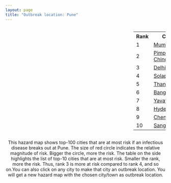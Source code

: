 ```yaml
---
layout: page
title: "Outbreak location: Pune"
---
```

<div style="width: 100%; overflow: auto;">
<div style="width: 75%; float: left;">
<div id="mapid">
<script src="https://buda-magenta.github.io/hazard_map/load_map.js"></script>

<script>
var marker_outbreak = L.marker([18.521428, 73.854454],{"autoPan": true}).addTo(map); marker_outbreak.bindTooltip("Pune").openTooltip();

var circle_1 = L.circle([19.075990, 72.877393], {"pane": "markerPane", "color": "red", "fill": true, "fillOpacity": 0.2, "fillRule": "evenodd", "lineCap": "round", "lineJoin": "round", "opacity": 1.0, "radius": 114225, "stroke": true, "weight": 3}).addTo(map);
circle_1.bindTooltip("Mumbai<br>rank: 1<br>hazard index: 0.114226")
circle_1.bindPopup('<a href="https://buda-magenta.github.io/hazard_map/Mumbai">Mumbai</a>')

var circle_2 = L.circle([18.627929, 73.800983], {"pane": "markerPane", "color": "red", "fill": true, "fillOpacity": 0.2, "fillRule": "evenodd", "lineCap": "round", "lineJoin": "round", "opacity": 1.0, "radius": 39550, "stroke": true, "weight": 3}).addTo(map);
circle_2.bindTooltip("Pimpri Chinchwad<br>rank: 2<br>hazard index: 0.039551")
circle_2.bindPopup('<a href="https://buda-magenta.github.io/hazard_map/Pimpri_Chinchwad">Pimpri Chinchwad</a>')

var circle_3 = L.circle([28.651718, 77.221939], {"pane": "markerPane", "color": "red", "fill": true, "fillOpacity": 0.2, "fillRule": "evenodd", "lineCap": "round", "lineJoin": "round", "opacity": 1.0, "radius": 21200, "stroke": true, "weight": 3}).addTo(map);
circle_3.bindTooltip("Delhi<br>rank: 3<br>hazard index: 0.021200")
circle_3.bindPopup('<a href="https://buda-magenta.github.io/hazard_map/Delhi">Delhi</a>')

var circle_4 = L.circle([17.849907, 75.276320], {"pane": "markerPane", "color": "red", "fill": true, "fillOpacity": 0.2, "fillRule": "evenodd", "lineCap": "round", "lineJoin": "round", "opacity": 1.0, "radius": 21035, "stroke": true, "weight": 3}).addTo(map);
circle_4.bindTooltip("Solapur<br>rank: 4<br>hazard index: 0.021036")
circle_4.bindPopup('<a href="https://buda-magenta.github.io/hazard_map/Solapur">Solapur</a>')

var circle_5 = L.circle([19.194329, 72.970178], {"pane": "markerPane", "color": "red", "fill": true, "fillOpacity": 0.2, "fillRule": "evenodd", "lineCap": "round", "lineJoin": "round", "opacity": 1.0, "radius": 16874, "stroke": true, "weight": 3}).addTo(map);
circle_5.bindTooltip("Thane<br>rank: 5<br>hazard index: 0.016875")
circle_5.bindPopup('<a href="https://buda-magenta.github.io/hazard_map/Thane">Thane</a>')

var circle_6 = L.circle([12.979120, 77.591300], {"pane": "markerPane", "color": "red", "fill": true, "fillOpacity": 0.2, "fillRule": "evenodd", "lineCap": "round", "lineJoin": "round", "opacity": 1.0, "radius": 15090, "stroke": true, "weight": 3}).addTo(map);
circle_6.bindTooltip("Bangalore<br>rank: 6<br>hazard index: 0.015090")
circle_6.bindPopup('<a href="https://buda-magenta.github.io/hazard_map/Bangalore">Bangalore</a>')

var circle_7 = L.circle([20.325704, 78.116914], {"pane": "markerPane", "color": "red", "fill": true, "fillOpacity": 0.2, "fillRule": "evenodd", "lineCap": "round", "lineJoin": "round", "opacity": 1.0, "radius": 12032, "stroke": true, "weight": 3}).addTo(map);
circle_7.bindTooltip("Yavatmal<br>rank: 7<br>hazard index: 0.012033")
circle_7.bindPopup('<a href="https://buda-magenta.github.io/hazard_map/Yavatmal">Yavatmal</a>')

var circle_8 = L.circle([17.388786, 78.461065], {"pane": "markerPane", "color": "red", "fill": true, "fillOpacity": 0.2, "fillRule": "evenodd", "lineCap": "round", "lineJoin": "round", "opacity": 1.0, "radius": 11774, "stroke": true, "weight": 3}).addTo(map);
circle_8.bindTooltip("Hyderabad<br>rank: 8<br>hazard index: 0.011775")
circle_8.bindPopup('<a href="https://buda-magenta.github.io/hazard_map/Hyderabad">Hyderabad</a>')

var circle_9 = L.circle([13.083694, 80.270186], {"pane": "markerPane", "color": "red", "fill": true, "fillOpacity": 0.2, "fillRule": "evenodd", "lineCap": "round", "lineJoin": "round", "opacity": 1.0, "radius": 9684, "stroke": true, "weight": 3}).addTo(map);
circle_9.bindTooltip("Chennai<br>rank: 9<br>hazard index: 0.009685")
circle_9.bindPopup('<a href="https://buda-magenta.github.io/hazard_map/Chennai">Chennai</a>')

var circle_10 = L.circle([16.850253, 74.594888], {"pane": "markerPane", "color": "red", "fill": true, "fillOpacity": 0.2, "fillRule": "evenodd", "lineCap": "round", "lineJoin": "round", "opacity": 1.0, "radius": 6704, "stroke": true, "weight": 3}).addTo(map);
circle_10.bindTooltip("Sangli<br>rank: 10<br>hazard index: 0.006705")
circle_10.bindPopup('<a href="https://buda-magenta.github.io/hazard_map/Sangli">Sangli</a>')

var circle_11 = L.circle([21.149813, 79.082056], {"pane": "markerPane", "color": "red", "fill": true, "fillOpacity": 0.2, "fillRule": "evenodd", "lineCap": "round", "lineJoin": "round", "opacity": 1.0, "radius": 6031, "stroke": true, "weight": 3}).addTo(map);
circle_11.bindTooltip("Nagpur<br>rank: 11<br>hazard index: 0.006031")
circle_11.bindPopup('<a href="https://buda-magenta.github.io/hazard_map/Nagpur">Nagpur</a>')

var circle_12 = L.circle([19.439885, 72.880383], {"pane": "markerPane", "color": "red", "fill": true, "fillOpacity": 0.2, "fillRule": "evenodd", "lineCap": "round", "lineJoin": "round", "opacity": 1.0, "radius": 5727, "stroke": true, "weight": 3}).addTo(map);
circle_12.bindTooltip("Vasai<br>rank: 12<br>hazard index: 0.005728")
circle_12.bindPopup('<a href="https://buda-magenta.github.io/hazard_map/Vasai">Vasai</a>')

var circle_13 = L.circle([19.250000, 74.750000], {"pane": "markerPane", "color": "red", "fill": true, "fillOpacity": 0.2, "fillRule": "evenodd", "lineCap": "round", "lineJoin": "round", "opacity": 1.0, "radius": 5699, "stroke": true, "weight": 3}).addTo(map);
circle_13.bindTooltip("Ahmadnagar<br>rank: 13<br>hazard index: 0.005700")
circle_13.bindPopup('<a href="https://buda-magenta.github.io/hazard_map/Ahmadnagar">Ahmadnagar</a>')

var circle_14 = L.circle([23.021624, 72.579707], {"pane": "markerPane", "color": "red", "fill": true, "fillOpacity": 0.2, "fillRule": "evenodd", "lineCap": "round", "lineJoin": "round", "opacity": 1.0, "radius": 5661, "stroke": true, "weight": 3}).addTo(map);
circle_14.bindTooltip("Ahmedabad<br>rank: 14<br>hazard index: 0.005662")
circle_14.bindPopup('<a href="https://buda-magenta.github.io/hazard_map/Ahmedabad">Ahmedabad</a>')

var circle_15 = L.circle([22.541418, 88.357691], {"pane": "markerPane", "color": "red", "fill": true, "fillOpacity": 0.2, "fillRule": "evenodd", "lineCap": "round", "lineJoin": "round", "opacity": 1.0, "radius": 5161, "stroke": true, "weight": 3}).addTo(map);
circle_15.bindTooltip("Kolkata<br>rank: 15<br>hazard index: 0.005162")
circle_15.bindPopup('<a href="https://buda-magenta.github.io/hazard_map/Kolkata">Kolkata</a>')

var circle_16 = L.circle([16.702841, 74.240533], {"pane": "markerPane", "color": "red", "fill": true, "fillOpacity": 0.2, "fillRule": "evenodd", "lineCap": "round", "lineJoin": "round", "opacity": 1.0, "radius": 4153, "stroke": true, "weight": 3}).addTo(map);
circle_16.bindTooltip("Kolhapur<br>rank: 16<br>hazard index: 0.004154")
circle_16.bindPopup('<a href="https://buda-magenta.github.io/hazard_map/Kolhapur">Kolhapur</a>')

var circle_17 = L.circle([19.295200, 72.854400], {"pane": "markerPane", "color": "red", "fill": true, "fillOpacity": 0.2, "fillRule": "evenodd", "lineCap": "round", "lineJoin": "round", "opacity": 1.0, "radius": 3855, "stroke": true, "weight": 3}).addTo(map);
circle_17.bindTooltip("Mira-Bhayandar<br>rank: 17<br>hazard index: 0.003855")
circle_17.bindPopup('<a href="https://buda-magenta.github.io/hazard_map/Mira-Bhayandar">Mira-Bhayandar</a>')

var circle_18 = L.circle([19.362531, 73.078475], {"pane": "markerPane", "color": "red", "fill": true, "fillOpacity": 0.2, "fillRule": "evenodd", "lineCap": "round", "lineJoin": "round", "opacity": 1.0, "radius": 3581, "stroke": true, "weight": 3}).addTo(map);
circle_18.bindTooltip("Bhiwandi<br>rank: 18<br>hazard index: 0.003582")
circle_18.bindPopup('<a href="https://buda-magenta.github.io/hazard_map/Bhiwandi">Bhiwandi</a>')

var circle_19 = L.circle([20.011247, 73.790236], {"pane": "markerPane", "color": "red", "fill": true, "fillOpacity": 0.2, "fillRule": "evenodd", "lineCap": "round", "lineJoin": "round", "opacity": 1.0, "radius": 3534, "stroke": true, "weight": 3}).addTo(map);
circle_19.bindTooltip("Nashik<br>rank: 19<br>hazard index: 0.003534")
circle_19.bindPopup('<a href="https://buda-magenta.github.io/hazard_map/Nashik">Nashik</a>')

var circle_20 = L.circle([17.636129, 74.298278], {"pane": "markerPane", "color": "red", "fill": true, "fillOpacity": 0.2, "fillRule": "evenodd", "lineCap": "round", "lineJoin": "round", "opacity": 1.0, "radius": 3214, "stroke": true, "weight": 3}).addTo(map);
circle_20.bindTooltip("Satara<br>rank: 20<br>hazard index: 0.003215")
circle_20.bindPopup('<a href="https://buda-magenta.github.io/hazard_map/Satara">Satara</a>')

var circle_21 = L.circle([15.857267, 74.506934], {"pane": "markerPane", "color": "red", "fill": true, "fillOpacity": 0.2, "fillRule": "evenodd", "lineCap": "round", "lineJoin": "round", "opacity": 1.0, "radius": 2820, "stroke": true, "weight": 3}).addTo(map);
circle_21.bindTooltip("Belgaum<br>rank: 21<br>hazard index: 0.002820")
circle_21.bindPopup('<a href="https://buda-magenta.github.io/hazard_map/Belgaum">Belgaum</a>')

var circle_22 = L.circle([19.261944, 73.194760], {"pane": "markerPane", "color": "red", "fill": true, "fillOpacity": 0.2, "fillRule": "evenodd", "lineCap": "round", "lineJoin": "round", "opacity": 1.0, "radius": 2478, "stroke": true, "weight": 3}).addTo(map);
circle_22.bindTooltip("Ulhas Nagar<br>rank: 22<br>hazard index: 0.002479")
circle_22.bindPopup('<a href="https://buda-magenta.github.io/hazard_map/Ulhas_Nagar">Ulhas Nagar</a>')

var circle_23 = L.circle([19.169335, 77.311013], {"pane": "markerPane", "color": "red", "fill": true, "fillOpacity": 0.2, "fillRule": "evenodd", "lineCap": "round", "lineJoin": "round", "opacity": 1.0, "radius": 2319, "stroke": true, "weight": 3}).addTo(map);
circle_23.bindTooltip("Nanded Waghala<br>rank: 23<br>hazard index: 0.002319")
circle_23.bindPopup('<a href="https://buda-magenta.github.io/hazard_map/Nanded_Waghala">Nanded Waghala</a>')

var circle_24 = L.circle([15.351838, 75.137985], {"pane": "markerPane", "color": "red", "fill": true, "fillOpacity": 0.2, "fillRule": "evenodd", "lineCap": "round", "lineJoin": "round", "opacity": 1.0, "radius": 2258, "stroke": true, "weight": 3}).addTo(map);
circle_24.bindTooltip("Hubli<br>rank: 24<br>hazard index: 0.002259")
circle_24.bindPopup('<a href="https://buda-magenta.github.io/hazard_map/Hubli">Hubli</a>')

var circle_25 = L.circle([18.351469, 76.755121], {"pane": "markerPane", "color": "red", "fill": true, "fillOpacity": 0.2, "fillRule": "evenodd", "lineCap": "round", "lineJoin": "round", "opacity": 1.0, "radius": 2198, "stroke": true, "weight": 3}).addTo(map);
circle_25.bindTooltip("Latur<br>rank: 25<br>hazard index: 0.002198")
circle_25.bindPopup('<a href="https://buda-magenta.github.io/hazard_map/Latur">Latur</a>')

var circle_26 = L.circle([21.170200, 72.831100], {"pane": "markerPane", "color": "red", "fill": true, "fillOpacity": 0.2, "fillRule": "evenodd", "lineCap": "round", "lineJoin": "round", "opacity": 1.0, "radius": 2177, "stroke": true, "weight": 3}).addTo(map);
circle_26.bindTooltip("Surat<br>rank: 26<br>hazard index: 0.002177")
circle_26.bindPopup('<a href="https://buda-magenta.github.io/hazard_map/Surat">Surat</a>')

var circle_27 = L.circle([16.695935, 74.455575], {"pane": "markerPane", "color": "red", "fill": true, "fillOpacity": 0.2, "fillRule": "evenodd", "lineCap": "round", "lineJoin": "round", "opacity": 1.0, "radius": 2020, "stroke": true, "weight": 3}).addTo(map);
circle_27.bindTooltip("Ichalkaranji<br>rank: 27<br>hazard index: 0.002020")
circle_27.bindPopup('<a href="https://buda-magenta.github.io/hazard_map/Ichalkaranji">Ichalkaranji</a>')

var circle_28 = L.circle([25.531031, 78.652689], {"pane": "markerPane", "color": "red", "fill": true, "fillOpacity": 0.2, "fillRule": "evenodd", "lineCap": "round", "lineJoin": "round", "opacity": 1.0, "radius": 1719, "stroke": true, "weight": 3}).addTo(map);
circle_28.bindTooltip("Jhansi<br>rank: 28<br>hazard index: 0.001719")
circle_28.bindPopup('<a href="https://buda-magenta.github.io/hazard_map/Jhansi">Jhansi</a>')

var circle_29 = L.circle([26.915458, 75.818982], {"pane": "markerPane", "color": "red", "fill": true, "fillOpacity": 0.2, "fillRule": "evenodd", "lineCap": "round", "lineJoin": "round", "opacity": 1.0, "radius": 1538, "stroke": true, "weight": 3}).addTo(map);
circle_29.bindTooltip("Jaipur<br>rank: 29<br>hazard index: 0.001539")
circle_29.bindPopup('<a href="https://buda-magenta.github.io/hazard_map/Jaipur">Jaipur</a>')

var circle_30 = L.circle([15.398403, 73.812918], {"pane": "markerPane", "color": "red", "fill": true, "fillOpacity": 0.2, "fillRule": "evenodd", "lineCap": "round", "lineJoin": "round", "opacity": 1.0, "radius": 1500, "stroke": true, "weight": 3}).addTo(map);
circle_30.bindTooltip("Vasco Da Gama<br>rank: 30<br>hazard index: 0.001500")
circle_30.bindPopup('<a href="https://buda-magenta.github.io/hazard_map/Vasco_Da_Gama">Vasco Da Gama</a>')

var circle_31 = L.circle([19.290314, 76.602903], {"pane": "markerPane", "color": "red", "fill": true, "fillOpacity": 0.2, "fillRule": "evenodd", "lineCap": "round", "lineJoin": "round", "opacity": 1.0, "radius": 1453, "stroke": true, "weight": 3}).addTo(map);
circle_31.bindTooltip("Parbhani<br>rank: 31<br>hazard index: 0.001454")
circle_31.bindPopup('<a href="https://buda-magenta.github.io/hazard_map/Parbhani">Parbhani</a>')

var circle_32 = L.circle([19.794750, 75.077922], {"pane": "markerPane", "color": "red", "fill": true, "fillOpacity": 0.2, "fillRule": "evenodd", "lineCap": "round", "lineJoin": "round", "opacity": 1.0, "radius": 1435, "stroke": true, "weight": 3}).addTo(map);
circle_32.bindTooltip("Gangapur<br>rank: 32<br>hazard index: 0.001436")
circle_32.bindPopup('<a href="https://buda-magenta.github.io/hazard_map/Gangapur">Gangapur</a>')

var circle_33 = L.circle([18.793568, 80.815939], {"pane": "markerPane", "color": "red", "fill": true, "fillOpacity": 0.2, "fillRule": "evenodd", "lineCap": "round", "lineJoin": "round", "opacity": 1.0, "radius": 1419, "stroke": true, "weight": 3}).addTo(map);
circle_33.bindTooltip("Bijapur<br>rank: 33<br>hazard index: 0.001419")
circle_33.bindPopup('<a href="https://buda-magenta.github.io/hazard_map/Bijapur">Bijapur</a>')

var circle_34 = L.circle([20.761862, 77.192172], {"pane": "markerPane", "color": "red", "fill": true, "fillOpacity": 0.2, "fillRule": "evenodd", "lineCap": "round", "lineJoin": "round", "opacity": 1.0, "radius": 1415, "stroke": true, "weight": 3}).addTo(map);
circle_34.bindTooltip("Akola<br>rank: 34<br>hazard index: 0.001415")
circle_34.bindPopup('<a href="https://buda-magenta.github.io/hazard_map/Akola">Akola</a>')

var circle_35 = L.circle([9.931308, 76.267414], {"pane": "markerPane", "color": "red", "fill": true, "fillOpacity": 0.2, "fillRule": "evenodd", "lineCap": "round", "lineJoin": "round", "opacity": 1.0, "radius": 1350, "stroke": true, "weight": 3}).addTo(map);
circle_35.bindTooltip("Kochi<br>rank: 35<br>hazard index: 0.001350")
circle_35.bindPopup('<a href="https://buda-magenta.github.io/hazard_map/Kochi">Kochi</a>')

var circle_36 = L.circle([19.143607, 73.295535], {"pane": "markerPane", "color": "red", "fill": true, "fillOpacity": 0.2, "fillRule": "evenodd", "lineCap": "round", "lineJoin": "round", "opacity": 1.0, "radius": 1220, "stroke": true, "weight": 3}).addTo(map);
circle_36.bindTooltip("Ambarnath<br>rank: 36<br>hazard index: 0.001221")
circle_36.bindPopup('<a href="https://buda-magenta.github.io/hazard_map/Ambarnath">Ambarnath</a>')

var circle_37 = L.circle([26.838100, 80.934600], {"pane": "markerPane", "color": "red", "fill": true, "fillOpacity": 0.2, "fillRule": "evenodd", "lineCap": "round", "lineJoin": "round", "opacity": 1.0, "radius": 996, "stroke": true, "weight": 3}).addTo(map);
circle_37.bindTooltip("Lucknow<br>rank: 37<br>hazard index: 0.000996")
circle_37.bindPopup('<a href="https://buda-magenta.github.io/hazard_map/Lucknow">Lucknow</a>')

var circle_38 = L.circle([25.438130, 81.833800], {"pane": "markerPane", "color": "red", "fill": true, "fillOpacity": 0.2, "fillRule": "evenodd", "lineCap": "round", "lineJoin": "round", "opacity": 1.0, "radius": 971, "stroke": true, "weight": 3}).addTo(map);
circle_38.bindTooltip("Allahabad<br>rank: 38<br>hazard index: 0.000972")
circle_38.bindPopup('<a href="https://buda-magenta.github.io/hazard_map/Allahabad">Allahabad</a>')

var circle_39 = L.circle([22.720362, 75.868200], {"pane": "markerPane", "color": "red", "fill": true, "fillOpacity": 0.2, "fillRule": "evenodd", "lineCap": "round", "lineJoin": "round", "opacity": 1.0, "radius": 923, "stroke": true, "weight": 3}).addTo(map);
circle_39.bindTooltip("Indore<br>rank: 39<br>hazard index: 0.000924")
circle_39.bindPopup('<a href="https://buda-magenta.github.io/hazard_map/Indore">Indore</a>')

var circle_40 = L.circle([23.160894, 79.949770], {"pane": "markerPane", "color": "red", "fill": true, "fillOpacity": 0.2, "fillRule": "evenodd", "lineCap": "round", "lineJoin": "round", "opacity": 1.0, "radius": 917, "stroke": true, "weight": 3}).addTo(map);
circle_40.bindTooltip("Jabalpur<br>rank: 40<br>hazard index: 0.000917")
circle_40.bindPopup('<a href="https://buda-magenta.github.io/hazard_map/Jabalpur">Jabalpur</a>')

var circle_41 = L.circle([22.297314, 73.194257], {"pane": "markerPane", "color": "red", "fill": true, "fillOpacity": 0.2, "fillRule": "evenodd", "lineCap": "round", "lineJoin": "round", "opacity": 1.0, "radius": 898, "stroke": true, "weight": 3}).addTo(map);
circle_41.bindTooltip("Vadodara<br>rank: 41<br>hazard index: 0.000899")
circle_41.bindPopup('<a href="https://buda-magenta.github.io/hazard_map/Vadodara">Vadodara</a>')

var circle_42 = L.circle([20.843512, 75.525927], {"pane": "markerPane", "color": "red", "fill": true, "fillOpacity": 0.2, "fillRule": "evenodd", "lineCap": "round", "lineJoin": "round", "opacity": 1.0, "radius": 882, "stroke": true, "weight": 3}).addTo(map);
circle_42.bindTooltip("Jalgaon<br>rank: 42<br>hazard index: 0.000882")
circle_42.bindPopup('<a href="https://buda-magenta.github.io/hazard_map/Jalgaon">Jalgaon</a>')

var circle_43 = L.circle([20.993276, 75.839983], {"pane": "markerPane", "color": "red", "fill": true, "fillOpacity": 0.2, "fillRule": "evenodd", "lineCap": "round", "lineJoin": "round", "opacity": 1.0, "radius": 863, "stroke": true, "weight": 3}).addTo(map);
circle_43.bindTooltip("Bhusawal<br>rank: 43<br>hazard index: 0.000864")
circle_43.bindPopup('<a href="https://buda-magenta.github.io/hazard_map/Bhusawal">Bhusawal</a>')

var circle_44 = L.circle([11.001812, 76.962843], {"pane": "markerPane", "color": "red", "fill": true, "fillOpacity": 0.2, "fillRule": "evenodd", "lineCap": "round", "lineJoin": "round", "opacity": 1.0, "radius": 834, "stroke": true, "weight": 3}).addTo(map);
circle_44.bindTooltip("Coimbatore<br>rank: 44<br>hazard index: 0.000834")
circle_44.bindPopup('<a href="https://buda-magenta.github.io/hazard_map/Coimbatore">Coimbatore</a>')

var circle_45 = L.circle([23.258486, 77.401989], {"pane": "markerPane", "color": "red", "fill": true, "fillOpacity": 0.2, "fillRule": "evenodd", "lineCap": "round", "lineJoin": "round", "opacity": 1.0, "radius": 771, "stroke": true, "weight": 3}).addTo(map);
circle_45.bindTooltip("Bhopal<br>rank: 45<br>hazard index: 0.000771")
circle_45.bindPopup('<a href="https://buda-magenta.github.io/hazard_map/Bhopal">Bhopal</a>')

var circle_46 = L.circle([20.432402, 73.141172], {"pane": "markerPane", "color": "red", "fill": true, "fillOpacity": 0.2, "fillRule": "evenodd", "lineCap": "round", "lineJoin": "round", "opacity": 1.0, "radius": 714, "stroke": true, "weight": 3}).addTo(map);
circle_46.bindTooltip("Valsad<br>rank: 46<br>hazard index: 0.000715")
circle_46.bindPopup('<a href="https://buda-magenta.github.io/hazard_map/Valsad">Valsad</a>')

var circle_47 = L.circle([12.305183, 76.655361], {"pane": "markerPane", "color": "red", "fill": true, "fillOpacity": 0.2, "fillRule": "evenodd", "lineCap": "round", "lineJoin": "round", "opacity": 1.0, "radius": 709, "stroke": true, "weight": 3}).addTo(map);
circle_47.bindTooltip("Mysore<br>rank: 47<br>hazard index: 0.000709")
circle_47.bindPopup('<a href="https://buda-magenta.github.io/hazard_map/Mysore">Mysore</a>')

var circle_48 = L.circle([18.182992, 75.743925], {"pane": "markerPane", "color": "red", "fill": true, "fillOpacity": 0.2, "fillRule": "evenodd", "lineCap": "round", "lineJoin": "round", "opacity": 1.0, "radius": 681, "stroke": true, "weight": 3}).addTo(map);
circle_48.bindTooltip("Barshi<br>rank: 48<br>hazard index: 0.000681")
circle_48.bindPopup('<a href="https://buda-magenta.github.io/hazard_map/Barshi">Barshi</a>')

var circle_49 = L.circle([19.918233, 75.868625], {"pane": "markerPane", "color": "red", "fill": true, "fillOpacity": 0.2, "fillRule": "evenodd", "lineCap": "round", "lineJoin": "round", "opacity": 1.0, "radius": 675, "stroke": true, "weight": 3}).addTo(map);
circle_49.bindTooltip("Jalna<br>rank: 49<br>hazard index: 0.000676")
circle_49.bindPopup('<a href="https://buda-magenta.github.io/hazard_map/Jalna">Jalna</a>')

var circle_50 = L.circle([18.169844, 76.117963], {"pane": "markerPane", "color": "red", "fill": true, "fillOpacity": 0.2, "fillRule": "evenodd", "lineCap": "round", "lineJoin": "round", "opacity": 1.0, "radius": 643, "stroke": true, "weight": 3}).addTo(map);
circle_50.bindTooltip("Osmanabad<br>rank: 50<br>hazard index: 0.000644")
circle_50.bindPopup('<a href="https://buda-magenta.github.io/hazard_map/Osmanabad">Osmanabad</a>')

var circle_51 = L.circle([26.055318, 82.993139], {"pane": "markerPane", "color": "red", "fill": true, "fillOpacity": 0.2, "fillRule": "evenodd", "lineCap": "round", "lineJoin": "round", "opacity": 1.0, "radius": 587, "stroke": true, "weight": 3}).addTo(map);
circle_51.bindTooltip("Nizamabad<br>rank: 51<br>hazard index: 0.000587")
circle_51.bindPopup('<a href="https://buda-magenta.github.io/hazard_map/Nizamabad">Nizamabad</a>')

var circle_52 = L.circle([30.733442, 76.779714], {"pane": "markerPane", "color": "red", "fill": true, "fillOpacity": 0.2, "fillRule": "evenodd", "lineCap": "round", "lineJoin": "round", "opacity": 1.0, "radius": 551, "stroke": true, "weight": 3}).addTo(map);
circle_52.bindTooltip("Chandigarh<br>rank: 52<br>hazard index: 0.000551")
circle_52.bindPopup('<a href="https://buda-magenta.github.io/hazard_map/Chandigarh">Chandigarh</a>')

var circle_53 = L.circle([12.869810, 74.843008], {"pane": "markerPane", "color": "red", "fill": true, "fillOpacity": 0.2, "fillRule": "evenodd", "lineCap": "round", "lineJoin": "round", "opacity": 1.0, "radius": 548, "stroke": true, "weight": 3}).addTo(map);
circle_53.bindTooltip("Mangalore<br>rank: 53<br>hazard index: 0.000549")
circle_53.bindPopup('<a href="https://buda-magenta.github.io/hazard_map/Mangalore">Mangalore</a>')

var circle_54 = L.circle([21.237947, 81.633683], {"pane": "markerPane", "color": "red", "fill": true, "fillOpacity": 0.2, "fillRule": "evenodd", "lineCap": "round", "lineJoin": "round", "opacity": 1.0, "radius": 454, "stroke": true, "weight": 3}).addTo(map);
circle_54.bindTooltip("Raipur<br>rank: 54<br>hazard index: 0.000455")
circle_54.bindPopup('<a href="https://buda-magenta.github.io/hazard_map/Raipur">Raipur</a>')

var circle_55 = L.circle([21.154541, 77.644296], {"pane": "markerPane", "color": "red", "fill": true, "fillOpacity": 0.2, "fillRule": "evenodd", "lineCap": "round", "lineJoin": "round", "opacity": 1.0, "radius": 444, "stroke": true, "weight": 3}).addTo(map);
circle_55.bindTooltip("Amravati<br>rank: 55<br>hazard index: 0.000445")
circle_55.bindPopup('<a href="https://buda-magenta.github.io/hazard_map/Amravati">Amravati</a>')

var circle_56 = L.circle([25.609324, 85.123525], {"pane": "markerPane", "color": "red", "fill": true, "fillOpacity": 0.2, "fillRule": "evenodd", "lineCap": "round", "lineJoin": "round", "opacity": 1.0, "radius": 431, "stroke": true, "weight": 3}).addTo(map);
circle_56.bindTooltip("Patna<br>rank: 56<br>hazard index: 0.000431")
circle_56.bindPopup('<a href="https://buda-magenta.github.io/hazard_map/Patna">Patna</a>')

var circle_57 = L.circle([26.460914, 80.321759], {"pane": "markerPane", "color": "red", "fill": true, "fillOpacity": 0.2, "fillRule": "evenodd", "lineCap": "round", "lineJoin": "round", "opacity": 1.0, "radius": 403, "stroke": true, "weight": 3}).addTo(map);
circle_57.bindTooltip("Kanpur<br>rank: 57<br>hazard index: 0.000404")
circle_57.bindPopup('<a href="https://buda-magenta.github.io/hazard_map/Kanpur">Kanpur</a>')

var circle_58 = L.circle([11.664300, 78.146000], {"pane": "markerPane", "color": "red", "fill": true, "fillOpacity": 0.2, "fillRule": "evenodd", "lineCap": "round", "lineJoin": "round", "opacity": 1.0, "radius": 403, "stroke": true, "weight": 3}).addTo(map);
circle_58.bindTooltip("Salem<br>rank: 58<br>hazard index: 0.000404")
circle_58.bindPopup('<a href="https://buda-magenta.github.io/hazard_map/Salem">Salem</a>')

var circle_59 = L.circle([25.895924, 82.437716], {"pane": "markerPane", "color": "red", "fill": true, "fillOpacity": 0.2, "fillRule": "evenodd", "lineCap": "round", "lineJoin": "round", "opacity": 1.0, "radius": 398, "stroke": true, "weight": 3}).addTo(map);
circle_59.bindTooltip("Badlapur<br>rank: 59<br>hazard index: 0.000398")
circle_59.bindPopup('<a href="https://buda-magenta.github.io/hazard_map/Badlapur">Badlapur</a>')

var circle_60 = L.circle([13.340077, 77.100621], {"pane": "markerPane", "color": "red", "fill": true, "fillOpacity": 0.2, "fillRule": "evenodd", "lineCap": "round", "lineJoin": "round", "opacity": 1.0, "radius": 385, "stroke": true, "weight": 3}).addTo(map);
circle_60.bindTooltip("Tumkur<br>rank: 60<br>hazard index: 0.000386")
circle_60.bindPopup('<a href="https://buda-magenta.github.io/hazard_map/Tumkur">Tumkur</a>')

var circle_61 = L.circle([14.475294, 78.821686], {"pane": "markerPane", "color": "red", "fill": true, "fillOpacity": 0.2, "fillRule": "evenodd", "lineCap": "round", "lineJoin": "round", "opacity": 1.0, "radius": 359, "stroke": true, "weight": 3}).addTo(map);
circle_61.bindTooltip("Kadapa<br>rank: 61<br>hazard index: 0.000360")
circle_61.bindPopup('<a href="https://buda-magenta.github.io/hazard_map/Kadapa">Kadapa</a>')

var circle_62 = L.circle([17.723128, 83.301284], {"pane": "markerPane", "color": "red", "fill": true, "fillOpacity": 0.2, "fillRule": "evenodd", "lineCap": "round", "lineJoin": "round", "opacity": 1.0, "radius": 340, "stroke": true, "weight": 3}).addTo(map);
circle_62.bindTooltip("Visakhapatnam<br>rank: 62<br>hazard index: 0.000341")
circle_62.bindPopup('<a href="https://buda-magenta.github.io/hazard_map/Visakhapatnam">Visakhapatnam</a>')

var circle_63 = L.circle([8.576971, 77.050125], {"pane": "markerPane", "color": "red", "fill": true, "fillOpacity": 0.2, "fillRule": "evenodd", "lineCap": "round", "lineJoin": "round", "opacity": 1.0, "radius": 318, "stroke": true, "weight": 3}).addTo(map);
circle_63.bindTooltip("Thiruvananthapuram<br>rank: 63<br>hazard index: 0.000319")
circle_63.bindPopup('<a href="https://buda-magenta.github.io/hazard_map/Thiruvananthapuram">Thiruvananthapuram</a>')

var circle_64 = L.circle([17.910400, 77.519900], {"pane": "markerPane", "color": "red", "fill": true, "fillOpacity": 0.2, "fillRule": "evenodd", "lineCap": "round", "lineJoin": "round", "opacity": 1.0, "radius": 316, "stroke": true, "weight": 3}).addTo(map);
circle_64.bindTooltip("Bidar<br>rank: 64<br>hazard index: 0.000316")
circle_64.bindPopup('<a href="https://buda-magenta.github.io/hazard_map/Bidar">Bidar</a>')

var circle_65 = L.circle([28.428262, 77.002700], {"pane": "markerPane", "color": "red", "fill": true, "fillOpacity": 0.2, "fillRule": "evenodd", "lineCap": "round", "lineJoin": "round", "opacity": 1.0, "radius": 299, "stroke": true, "weight": 3}).addTo(map);
circle_65.bindTooltip("Gurgaon<br>rank: 65<br>hazard index: 0.000300")
circle_65.bindPopup('<a href="https://buda-magenta.github.io/hazard_map/Gurgaon">Gurgaon</a>')

var circle_66 = L.circle([16.083333, 77.166667], {"pane": "markerPane", "color": "red", "fill": true, "fillOpacity": 0.2, "fillRule": "evenodd", "lineCap": "round", "lineJoin": "round", "opacity": 1.0, "radius": 297, "stroke": true, "weight": 3}).addTo(map);
circle_66.bindTooltip("Raichur<br>rank: 66<br>hazard index: 0.000298")
circle_66.bindPopup('<a href="https://buda-magenta.github.io/hazard_map/Raichur">Raichur</a>')

var circle_67 = L.circle([20.825623, 78.613146], {"pane": "markerPane", "color": "red", "fill": true, "fillOpacity": 0.2, "fillRule": "evenodd", "lineCap": "round", "lineJoin": "round", "opacity": 1.0, "radius": 277, "stroke": true, "weight": 3}).addTo(map);
circle_67.bindTooltip("Wardha<br>rank: 67<br>hazard index: 0.000277")
circle_67.bindPopup('<a href="https://buda-magenta.github.io/hazard_map/Wardha">Wardha</a>')

var circle_68 = L.circle([28.402979, 77.310384], {"pane": "markerPane", "color": "red", "fill": true, "fillOpacity": 0.2, "fillRule": "evenodd", "lineCap": "round", "lineJoin": "round", "opacity": 1.0, "radius": 275, "stroke": true, "weight": 3}).addTo(map);
circle_68.bindTooltip("Faridabad<br>rank: 68<br>hazard index: 0.000275")
circle_68.bindPopup('<a href="https://buda-magenta.github.io/hazard_map/Faridabad">Faridabad</a>')

var circle_69 = L.circle([11.258608, 75.778874], {"pane": "markerPane", "color": "red", "fill": true, "fillOpacity": 0.2, "fillRule": "evenodd", "lineCap": "round", "lineJoin": "round", "opacity": 1.0, "radius": 272, "stroke": true, "weight": 3}).addTo(map);
circle_69.bindTooltip("Kozhikode<br>rank: 69<br>hazard index: 0.000273")
circle_69.bindPopup('<a href="https://buda-magenta.github.io/hazard_map/Kozhikode">Kozhikode</a>')

var circle_70 = L.circle([25.335649, 83.007629], {"pane": "markerPane", "color": "red", "fill": true, "fillOpacity": 0.2, "fillRule": "evenodd", "lineCap": "round", "lineJoin": "round", "opacity": 1.0, "radius": 268, "stroke": true, "weight": 3}).addTo(map);
circle_70.bindTooltip("Varanasi<br>rank: 70<br>hazard index: 0.000269")
circle_70.bindPopup('<a href="https://buda-magenta.github.io/hazard_map/Varanasi">Varanasi</a>')

var circle_71 = L.circle([17.980609, 79.598212], {"pane": "markerPane", "color": "red", "fill": true, "fillOpacity": 0.2, "fillRule": "evenodd", "lineCap": "round", "lineJoin": "round", "opacity": 1.0, "radius": 257, "stroke": true, "weight": 3}).addTo(map);
circle_71.bindTooltip("Warangal<br>rank: 71<br>hazard index: 0.000257")
circle_71.bindPopup('<a href="https://buda-magenta.github.io/hazard_map/Warangal">Warangal</a>')

var circle_72 = L.circle([19.877263, 75.339024], {"pane": "markerPane", "color": "red", "fill": true, "fillOpacity": 0.2, "fillRule": "evenodd", "lineCap": "round", "lineJoin": "round", "opacity": 1.0, "radius": 251, "stroke": true, "weight": 3}).addTo(map);
circle_72.bindTooltip("Aurangabad<br>rank: 72<br>hazard index: 0.000251")
circle_72.bindPopup('<a href="https://buda-magenta.github.io/hazard_map/Aurangabad">Aurangabad</a>')

var circle_73 = L.circle([16.508759, 80.618510], {"pane": "markerPane", "color": "red", "fill": true, "fillOpacity": 0.2, "fillRule": "evenodd", "lineCap": "round", "lineJoin": "round", "opacity": 1.0, "radius": 248, "stroke": true, "weight": 3}).addTo(map);
circle_73.bindTooltip("Vijayawada<br>rank: 73<br>hazard index: 0.000249")
circle_73.bindPopup('<a href="https://buda-magenta.github.io/hazard_map/Vijayawada">Vijayawada</a>')

var circle_74 = L.circle([24.500000, 81.000000], {"pane": "markerPane", "color": "red", "fill": true, "fillOpacity": 0.2, "fillRule": "evenodd", "lineCap": "round", "lineJoin": "round", "opacity": 1.0, "radius": 243, "stroke": true, "weight": 3}).addTo(map);
circle_74.bindTooltip("Satna<br>rank: 74<br>hazard index: 0.000244")
circle_74.bindPopup('<a href="https://buda-magenta.github.io/hazard_map/Satna">Satna</a>')

var circle_75 = L.circle([10.804973, 78.687030], {"pane": "markerPane", "color": "red", "fill": true, "fillOpacity": 0.2, "fillRule": "evenodd", "lineCap": "round", "lineJoin": "round", "opacity": 1.0, "radius": 240, "stroke": true, "weight": 3}).addTo(map);
circle_75.bindTooltip("Tiruchirappalli<br>rank: 75<br>hazard index: 0.000241")
circle_75.bindPopup('<a href="https://buda-magenta.github.io/hazard_map/Tiruchirappalli">Tiruchirappalli</a>')

var circle_76 = L.circle([27.175255, 78.009816], {"pane": "markerPane", "color": "red", "fill": true, "fillOpacity": 0.2, "fillRule": "evenodd", "lineCap": "round", "lineJoin": "round", "opacity": 1.0, "radius": 232, "stroke": true, "weight": 3}).addTo(map);
circle_76.bindTooltip("Agra<br>rank: 76<br>hazard index: 0.000233")
circle_76.bindPopup('<a href="https://buda-magenta.github.io/hazard_map/Agra">Agra</a>')

var circle_77 = L.circle([21.977864, 76.568828], {"pane": "markerPane", "color": "red", "fill": true, "fillOpacity": 0.2, "fillRule": "evenodd", "lineCap": "round", "lineJoin": "round", "opacity": 1.0, "radius": 227, "stroke": true, "weight": 3}).addTo(map);
circle_77.bindTooltip("Khandwa<br>rank: 77<br>hazard index: 0.000228")
circle_77.bindPopup('<a href="https://buda-magenta.github.io/hazard_map/Khandwa">Khandwa</a>')

var circle_78 = L.circle([26.180598, 91.753943], {"pane": "markerPane", "color": "red", "fill": true, "fillOpacity": 0.2, "fillRule": "evenodd", "lineCap": "round", "lineJoin": "round", "opacity": 1.0, "radius": 220, "stroke": true, "weight": 3}).addTo(map);
circle_78.bindTooltip("Guwahati<br>rank: 78<br>hazard index: 0.000221")
circle_78.bindPopup('<a href="https://buda-magenta.github.io/hazard_map/Guwahati">Guwahati</a>')

var circle_79 = L.circle([16.185317, 75.696792], {"pane": "markerPane", "color": "red", "fill": true, "fillOpacity": 0.2, "fillRule": "evenodd", "lineCap": "round", "lineJoin": "round", "opacity": 1.0, "radius": 219, "stroke": true, "weight": 3}).addTo(map);
circle_79.bindTooltip("Bagalkot<br>rank: 79<br>hazard index: 0.000219")
circle_79.bindPopup('<a href="https://buda-magenta.github.io/hazard_map/Bagalkot">Bagalkot</a>')

var circle_80 = L.circle([28.901090, 76.580194], {"pane": "markerPane", "color": "red", "fill": true, "fillOpacity": 0.2, "fillRule": "evenodd", "lineCap": "round", "lineJoin": "round", "opacity": 1.0, "radius": 218, "stroke": true, "weight": 3}).addTo(map);
circle_80.bindTooltip("Rohtak<br>rank: 80<br>hazard index: 0.000218")
circle_80.bindPopup('<a href="https://buda-magenta.github.io/hazard_map/Rohtak">Rohtak</a>')

var circle_81 = L.circle([22.305199, 70.802833], {"pane": "markerPane", "color": "red", "fill": true, "fillOpacity": 0.2, "fillRule": "evenodd", "lineCap": "round", "lineJoin": "round", "opacity": 1.0, "radius": 217, "stroke": true, "weight": 3}).addTo(map);
circle_81.bindTooltip("Rajkot<br>rank: 81<br>hazard index: 0.000217")
circle_81.bindPopup('<a href="https://buda-magenta.github.io/hazard_map/Rajkot">Rajkot</a>')

var circle_82 = L.circle([22.801519, 86.202958], {"pane": "markerPane", "color": "red", "fill": true, "fillOpacity": 0.2, "fillRule": "evenodd", "lineCap": "round", "lineJoin": "round", "opacity": 1.0, "radius": 207, "stroke": true, "weight": 3}).addTo(map);
circle_82.bindTooltip("Jamshedpur<br>rank: 82<br>hazard index: 0.000208")
circle_82.bindPopup('<a href="https://buda-magenta.github.io/hazard_map/Jamshedpur">Jamshedpur</a>')

var circle_83 = L.circle([13.631637, 79.423171], {"pane": "markerPane", "color": "red", "fill": true, "fillOpacity": 0.2, "fillRule": "evenodd", "lineCap": "round", "lineJoin": "round", "opacity": 1.0, "radius": 207, "stroke": true, "weight": 3}).addTo(map);
circle_83.bindTooltip("Tirupati<br>rank: 83<br>hazard index: 0.000208")
circle_83.bindPopup('<a href="https://buda-magenta.github.io/hazard_map/Tirupati">Tirupati</a>')

var circle_84 = L.circle([15.631900, 77.275900], {"pane": "markerPane", "color": "red", "fill": true, "fillOpacity": 0.2, "fillRule": "evenodd", "lineCap": "round", "lineJoin": "round", "opacity": 1.0, "radius": 201, "stroke": true, "weight": 3}).addTo(map);
circle_84.bindTooltip("Adoni<br>rank: 84<br>hazard index: 0.000201")
circle_84.bindPopup('<a href="https://buda-magenta.github.io/hazard_map/Adoni">Adoni</a>')

var circle_85 = L.circle([9.926115, 78.114098], {"pane": "markerPane", "color": "red", "fill": true, "fillOpacity": 0.2, "fillRule": "evenodd", "lineCap": "round", "lineJoin": "round", "opacity": 1.0, "radius": 199, "stroke": true, "weight": 3}).addTo(map);
circle_85.bindTooltip("Madurai<br>rank: 85<br>hazard index: 0.000200")
circle_85.bindPopup('<a href="https://buda-magenta.github.io/hazard_map/Madurai">Madurai</a>')

var circle_86 = L.circle([10.525626, 76.213254], {"pane": "markerPane", "color": "red", "fill": true, "fillOpacity": 0.2, "fillRule": "evenodd", "lineCap": "round", "lineJoin": "round", "opacity": 1.0, "radius": 194, "stroke": true, "weight": 3}).addTo(map);
circle_86.bindTooltip("Thrissur<br>rank: 86<br>hazard index: 0.000194")
circle_86.bindPopup('<a href="https://buda-magenta.github.io/hazard_map/Thrissur">Thrissur</a>')

var circle_87 = L.circle([30.909016, 75.851601], {"pane": "markerPane", "color": "red", "fill": true, "fillOpacity": 0.2, "fillRule": "evenodd", "lineCap": "round", "lineJoin": "round", "opacity": 1.0, "radius": 192, "stroke": true, "weight": 3}).addTo(map);
circle_87.bindTooltip("Ludhiana<br>rank: 87<br>hazard index: 0.000192")
circle_87.bindPopup('<a href="https://buda-magenta.github.io/hazard_map/Ludhiana">Ludhiana</a>')

var circle_88 = L.circle([12.955100, 78.269900], {"pane": "markerPane", "color": "red", "fill": true, "fillOpacity": 0.2, "fillRule": "evenodd", "lineCap": "round", "lineJoin": "round", "opacity": 1.0, "radius": 191, "stroke": true, "weight": 3}).addTo(map);
circle_88.bindTooltip("Robertson Pet<br>rank: 88<br>hazard index: 0.000192")
circle_88.bindPopup('<a href="https://buda-magenta.github.io/hazard_map/Robertson_Pet">Robertson Pet</a>')

var circle_89 = L.circle([28.863842, 78.805778], {"pane": "markerPane", "color": "red", "fill": true, "fillOpacity": 0.2, "fillRule": "evenodd", "lineCap": "round", "lineJoin": "round", "opacity": 1.0, "radius": 191, "stroke": true, "weight": 3}).addTo(map);
circle_89.bindTooltip("Moradabad<br>rank: 89<br>hazard index: 0.000191")
circle_89.bindPopup('<a href="https://buda-magenta.github.io/hazard_map/Moradabad">Moradabad</a>')

var circle_90 = L.circle([15.426365, 75.630079], {"pane": "markerPane", "color": "red", "fill": true, "fillOpacity": 0.2, "fillRule": "evenodd", "lineCap": "round", "lineJoin": "round", "opacity": 1.0, "radius": 190, "stroke": true, "weight": 3}).addTo(map);
circle_90.bindTooltip("Gadag<br>rank: 90<br>hazard index: 0.000191")
circle_90.bindPopup('<a href="https://buda-magenta.github.io/hazard_map/Gadag">Gadag</a>')

var circle_91 = L.circle([11.101781, 77.345192], {"pane": "markerPane", "color": "red", "fill": true, "fillOpacity": 0.2, "fillRule": "evenodd", "lineCap": "round", "lineJoin": "round", "opacity": 1.0, "radius": 188, "stroke": true, "weight": 3}).addTo(map);
circle_91.bindTooltip("Tiruppur<br>rank: 91<br>hazard index: 0.000188")
circle_91.bindPopup('<a href="https://buda-magenta.github.io/hazard_map/Tiruppur">Tiruppur</a>')

var circle_92 = L.circle([29.000653, 77.768229], {"pane": "markerPane", "color": "red", "fill": true, "fillOpacity": 0.2, "fillRule": "evenodd", "lineCap": "round", "lineJoin": "round", "opacity": 1.0, "radius": 184, "stroke": true, "weight": 3}).addTo(map);
circle_92.bindTooltip("Meerut<br>rank: 92<br>hazard index: 0.000185")
circle_92.bindPopup('<a href="https://buda-magenta.github.io/hazard_map/Meerut">Meerut</a>')

var circle_93 = L.circle([26.203725, 78.157363], {"pane": "markerPane", "color": "red", "fill": true, "fillOpacity": 0.2, "fillRule": "evenodd", "lineCap": "round", "lineJoin": "round", "opacity": 1.0, "radius": 178, "stroke": true, "weight": 3}).addTo(map);
circle_93.bindTooltip("Gwalior<br>rank: 93<br>hazard index: 0.000178")
circle_93.bindPopup('<a href="https://buda-magenta.github.io/hazard_map/Gwalior">Gwalior</a>')

var circle_94 = L.circle([20.030976, 79.358139], {"pane": "markerPane", "color": "red", "fill": true, "fillOpacity": 0.2, "fillRule": "evenodd", "lineCap": "round", "lineJoin": "round", "opacity": 1.0, "radius": 174, "stroke": true, "weight": 3}).addTo(map);
circle_94.bindTooltip("Chandrapur<br>rank: 94<br>hazard index: 0.000175")
circle_94.bindPopup('<a href="https://buda-magenta.github.io/hazard_map/Chandrapur">Chandrapur</a>')

var circle_95 = L.circle([22.383333, 82.133333], {"pane": "markerPane", "color": "red", "fill": true, "fillOpacity": 0.2, "fillRule": "evenodd", "lineCap": "round", "lineJoin": "round", "opacity": 1.0, "radius": 168, "stroke": true, "weight": 3}).addTo(map);
circle_95.bindTooltip("Bilaspur<br>rank: 95<br>hazard index: 0.000169")
circle_95.bindPopup('<a href="https://buda-magenta.github.io/hazard_map/Bilaspur">Bilaspur</a>')

var circle_96 = L.circle([16.743454, 77.992319], {"pane": "markerPane", "color": "red", "fill": true, "fillOpacity": 0.2, "fillRule": "evenodd", "lineCap": "round", "lineJoin": "round", "opacity": 1.0, "radius": 165, "stroke": true, "weight": 3}).addTo(map);
circle_96.bindTooltip("Mahbubnagar<br>rank: 96<br>hazard index: 0.000165")
circle_96.bindPopup('<a href="https://buda-magenta.github.io/hazard_map/Mahbubnagar">Mahbubnagar</a>')

var circle_97 = L.circle([15.119651, 77.455290], {"pane": "markerPane", "color": "red", "fill": true, "fillOpacity": 0.2, "fillRule": "evenodd", "lineCap": "round", "lineJoin": "round", "opacity": 1.0, "radius": 164, "stroke": true, "weight": 3}).addTo(map);
circle_97.bindTooltip("Guntakal<br>rank: 97<br>hazard index: 0.000164")
circle_97.bindPopup('<a href="https://buda-magenta.github.io/hazard_map/Guntakal">Guntakal</a>')

var circle_98 = L.circle([24.578721, 73.686257], {"pane": "markerPane", "color": "red", "fill": true, "fillOpacity": 0.2, "fillRule": "evenodd", "lineCap": "round", "lineJoin": "round", "opacity": 1.0, "radius": 160, "stroke": true, "weight": 3}).addTo(map);
circle_98.bindTooltip("Udaipur<br>rank: 98<br>hazard index: 0.000161")
circle_98.bindPopup('<a href="https://buda-magenta.github.io/hazard_map/Udaipur">Udaipur</a>')

var circle_99 = L.circle([15.830925, 78.042537], {"pane": "markerPane", "color": "red", "fill": true, "fillOpacity": 0.2, "fillRule": "evenodd", "lineCap": "round", "lineJoin": "round", "opacity": 1.0, "radius": 156, "stroke": true, "weight": 3}).addTo(map);
circle_99.bindTooltip("Kurnool<br>rank: 99<br>hazard index: 0.000157")
circle_99.bindPopup('<a href="https://buda-magenta.github.io/hazard_map/Kurnool">Kurnool</a>')

var circle_100 = L.circle([18.437436, 77.110521], {"pane": "markerPane", "color": "red", "fill": true, "fillOpacity": 0.2, "fillRule": "evenodd", "lineCap": "round", "lineJoin": "round", "opacity": 1.0, "radius": 155, "stroke": true, "weight": 3}).addTo(map);
circle_100.bindTooltip("Udgir<br>rank: 100<br>hazard index: 0.000155")
circle_100.bindPopup('<a href="https://buda-magenta.github.io/hazard_map/Udgir">Udgir</a>')
</script>
</div>
</div>


<div style="width: 20%; float: right;">
<table>
<tr>
<th>Rank</th>
<th>City</th>
</tr>

<tr>
<td>1</td>
<td><a href="https://buda-magenta.github.io/hazard_map/Mumbai">Mumbai</a></td>
</tr>

<tr>
<td>2</td>
<td><a href="https://buda-magenta.github.io/hazard_map/Pimpri_Chinchwad">Pimpri Chinchwad</a></td>
</tr>

<tr>
<td>3</td>
<td><a href="https://buda-magenta.github.io/hazard_map/Delhi">Delhi</a></td>
</tr>

<tr>
<td>4</td>
<td><a href="https://buda-magenta.github.io/hazard_map/Solapur">Solapur</a></td>
</tr>

<tr>
<td>5</td>
<td><a href="https://buda-magenta.github.io/hazard_map/Thane">Thane</a></td>
</tr>

<tr>
<td>6</td>
<td><a href="https://buda-magenta.github.io/hazard_map/Bangalore">Bangalore</a></td>
</tr>

<tr>
<td>7</td>
<td><a href="https://buda-magenta.github.io/hazard_map/Yavatmal">Yavatmal</a></td>
</tr>

<tr>
<td>8</td>
<td><a href="https://buda-magenta.github.io/hazard_map/Hyderabad">Hyderabad</a></td>
</tr>

<tr>
<td>9</td>
<td><a href="https://buda-magenta.github.io/hazard_map/Chennai">Chennai</a></td>
</tr>

<tr>
<td>10</td>
<td><a href="https://buda-magenta.github.io/hazard_map/Sangli">Sangli</a></td>
</tr>

</table>
</div>
</div>


<p align="center">This hazard map shows top-100 cities that are at most risk if an infectious disease breaks out at Pune. The size of red circle indicates the relative magnitude of risk. Bigger the circle, more the risk. The table on the side highlights the list of top-10 cities that are at most risk. Smaller the rank, more the risk. Thus, rank 3 is more at risk compared to rank 4, and so on.You can also click on any city to make that city an outbreak location. You will get a new hazard map with the chosen city/town as outbreak location.
</p>